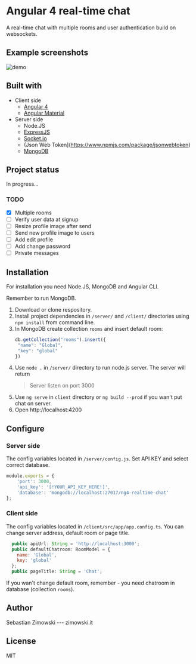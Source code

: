 # Angular 4 real-time chat
A real-time chat with multiple rooms and user authentication build on websockets.

## Example screenshots
![demo](https://user-images.githubusercontent.com/23633235/30330761-3c567000-97d6-11e7-9d9e-a9f919f228b4.gif)

## Built with
* Client side
  * [Angular 4](https://angular.io)
  * [Angular Material](https://material.angular.io)
* Server side
  * Node.JS
  * [ExpressJS](https://github.com/expressjs/express)
  * [Socket.io](https://github.com/socketio/socket.io)
  * (Json Web Token](https://www.npmjs.com/package/jsonwebtoken)
  * [MongoDB](https://github.com/mongodb/mongo)

## Project status
In progress...
### TODO
- [x] Multiple rooms
- [ ] Verify user data at signup
- [ ] Resize profile image after send
- [ ] Send new profile image to users
- [ ] Add edit profile
- [ ] Add change password
- [ ] Private messages

## Installation
For installation you need Node.JS, MongoDB and Angular CLI.

Remember to run MongoDB.

1. Download or clone respository.
2. Install project dependencies in `/server/` and `/client/` directories using `npm install` from command line.
3. In MongoDB create collection `rooms` and insert default room:
   ```JavaScript
   db.getCollection("rooms").insert({
    "name": "Global",
    "key": "global"
   })
   ```
3. Use `node .` in `/server/` directory to run node.js server. The server will return
   > Server listen on port 3000
3. Use `ng serve` in `client` directory or `ng build --prod` if you wan't put chat on server.
4. Open http://localhost:4200

## Configure

### Server side
The config variables located in `/server/config.js`. Set API KEY and select correct database.
```JavaScript
module.exports = {
    'port': 3000,
    'api_key': '[!YOUR_API_KEY_HERE!]',
    'database': 'mongodb://localhost:27017/ng4-realtime-chat'
};
```

### Client side
The config variables located in `/client/src/app/app.config.ts`.
You can change server address, default room or page title.
```JavaScript
  public apiUrl: String = 'http://localhost:3000';
  public defaultChatroom: RoomModel = {
    name: 'Global',
    key: 'global'
  };
  public pageTitle: String = 'Chat';
```
If you wan't change default room, remember - you need chatroom in database (collection `rooms`).

## Author
Sebastian Zimowski --- zimowski.it

## License
MIT
